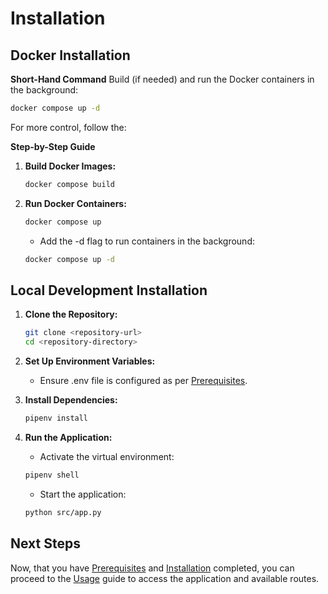 # Installation

## Docker Installation

**Short-Hand Command**
Build (if needed) and run the Docker containers in the background:

```bash
docker compose up -d
```

For more control, follow the:

**Step-by-Step Guide**

1. **Build Docker Images:**

   ```bash
   docker compose build
   ```

2. **Run Docker Containers:**

   ```bash
   docker compose up
   ```

   - Add the -d flag to run containers in the background:

   ```bash
   docker compose up -d
   ```

## Local Development Installation

1. **Clone the Repository:**

   ```bash
   git clone <repository-url>
   cd <repository-directory>
   ```

2. **Set Up Environment Variables:**

   - Ensure .env file is configured as per [Prerequisites](01-prerequisites.md).

3. **Install Dependencies:**

   ```bash
   pipenv install
   ```

4. **Run the Application:**

   - Activate the virtual environment:

   ```bash
   pipenv shell
   ```

   - Start the application:

   ```bash
   python src/app.py
   ```

## Next Steps

Now, that you have [Prerequisites](01-prerequisites.md) and [Installation](02-installation.md) completed, you can proceed to the [Usage](03-usage.md) guide to access the application and available routes.
